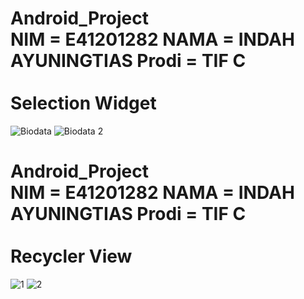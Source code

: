 # Android_Project <br>NIM = E41201282 NAMA = INDAH AYUNINGTIAS Prodi = TIF C <br><br> Selection Widget
![Biodata](https://user-images.githubusercontent.com/80672080/136055024-3b3840e8-7b7d-41fc-8216-4aae3a9c5b51.PNG)
![Biodata 2](https://user-images.githubusercontent.com/80672080/136055056-871f7773-b517-40e1-b0da-24934e52bb3c.PNG)
# Android_Project <br>NIM = E41201282 NAMA = INDAH AYUNINGTIAS Prodi = TIF C <br><br> Recycler View
![1](https://user-images.githubusercontent.com/80672080/136162832-3188b1d9-7e4e-4a19-b71c-06f66d002aed.PNG)
![2](https://user-images.githubusercontent.com/80672080/136162936-fffe3287-968e-40a1-9cf3-f0ecbd8ade9e.PNG)


